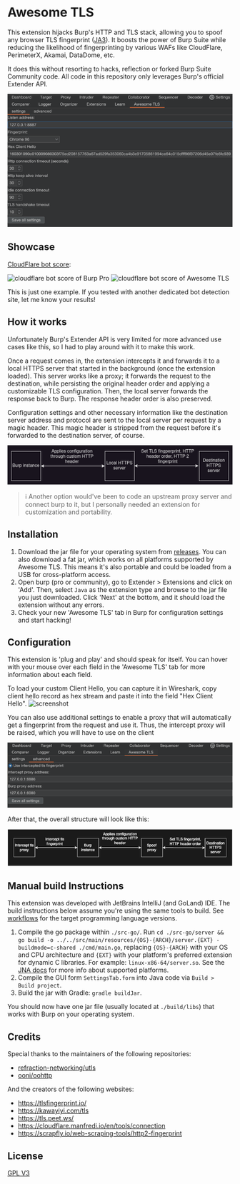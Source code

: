 # Awesome TLS
This extension hijacks Burp's HTTP and TLS stack, allowing you to spoof any browser TLS fingerprint ([JA3](https://github.com/salesforce/ja3)). 
It boosts the power of Burp Suite while reducing the likelihood of fingerprinting by various WAFs like CloudFlare, PerimeterX, Akamai, DataDome, etc.

It does this without resorting to hacks, reflection or forked Burp Suite Community code. All code in this repository only leverages Burp's official Extender API.

![screenshot](./docs/settings.png)

## Showcase
[CloudFlare bot score](https://cloudflare.manfredi.io/en/tools/connection):

![cloudflare bot score of Burp Pro](./docs/cloudflare_bot_score_burp_pro.png)
![cloudflare bot score of Awesome TLS](./docs/cloudflare_bot_score_awesome_tls.png)

This is just one example. If you tested with another dedicated bot detection site, let me know your results! 

## How it works
Unfortunately Burp's Extender API is very limited for more advanced use cases like this, so I had to play around with it to make this work. 

Once a request comes in, the extension intercepts it and forwards it to a local HTTPS server that started in the background (once the extension loaded).
This server works like a proxy; it forwards the request to the destination, while persisting the original header order and applying a customizable TLS configuration.
Then, the local server forwards the response back to Burp. The response header order is also preserved.

Configuration settings and other necessary information like the destination server address and protocol are sent to the local server per request by a magic header.
This magic header is stripped from the request before it's forwarded to the destination server, of course.

![diagram](./docs/basic_diagram.png)

> :information_source: Another option would've been to code an upstream proxy server and connect burp to it, but I personally needed an extension for customization and portability. 

## Installation
1. Download the jar file for your operating system from [releases](https://github.com/sleeyax/burp-awesome-tls/releases). You can also download a fat jar, which works on all platforms supported by Awesome TLS. This means it's also portable and could be loaded from a USB for cross-platform access.
2. Open burp (pro or community), go to Extender > Extensions and click on 'Add'. Then, select `Java` as the extension type and browse to the jar file you just downloaded. Click 'Next' at the bottom, and it should load the extension without any errors.
3. Check your new 'Awesome TLS' tab in Burp for configuration settings and start hacking!

## Configuration
This extension is 'plug and play' and should speak for itself. You can hover with your mouse over each field in the 'Awesome TLS' tab for more information about each field.

To load your custom Client Hello, you can capture it in Wireshark, copy client hello record as hex stream and paste it into the field "Hex Client Hello".
![screenshot](./docs/wireshark_capture_client_hello.png)

You can also use additional settings to enable a proxy that will automatically get a fingerprint from the request and use it. Thus, the intercept proxy will be raised, which you will have to use on the client

![screenshot](./docs/advanced_settings.png)

After that, the overall structure will look like this:

![diagram](./docs/advanced_diagram.png)

## Manual build Instructions
This extension was developed with JetBrains IntelliJ (and GoLand) IDE. 
The build instructions below assume you're using the same tools to build.
See [workflows](.github/workflows) for the target programming language versions.

1. Compile the go package within `./src-go/`. Run `cd ./src-go/server && go build -o ../../src/main/resources/{OS}-{ARCH}/server.{EXT} -buildmode=c-shared ./cmd/main.go`, replacing `{OS}-{ARCH}` with your OS and CPU architecture and `{EXT}` with your platform's preferred extension for dynamic C libraries. For example: `linux-x86-64/server.so`. See the [JNA docs](https://github.com/java-native-access/jna/blob/master/www/GettingStarted.md) for more info about supported platforms.
2. Compile the GUI form `SettingsTab.form` into Java code via `Build > Build project`.
3. Build the jar with Gradle: `gradle buildJar`.

You should now have one jar file (usually located at `./build/libs`) that works with Burp on your operating system.

## Credits
Special thanks to the maintainers of the following repositories:
- [refraction-networking/utls](https://github.com/refraction-networking/utls)
- [ooni/oohttp](https://github.com/ooni/oohttp)

And the creators of the following websites:
- https://tlsfingerprint.io/
- https://kawayiyi.com/tls
- https://tls.peet.ws/
- https://cloudflare.manfredi.io/en/tools/connection
- https://scrapfly.io/web-scraping-tools/http2-fingerprint

## License
[GPL V3](./LICENSE)
